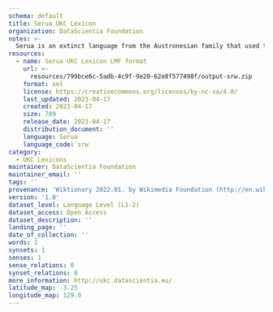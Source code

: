 ```yaml
---
schema: default
title: Serua UKC Lexicon
organization: DataScientia Foundation
notes: >-
  Serua is an extinct language from the Austronesian family that used to be spoken in Oceania. The UKC Lexicon of Serua is represented as a lexico-semantic network. It consists of words, word senses, synsets, as well as sense-level and synset-level relationships
resources:
  - name: Serua UKC Lexicon LMF format
    url: >-
      resources/799bce6c-5adb-4c9f-9e20-62e8f577498f/output-srw.zip
    format: xml
    license: https://creativecommons.org/licenses/by-nc-sa/4.0/
    last_updated: 2023-04-17
    created: 2023-04-17
    size: 789
    release_date: 2023-04-17
    distribution_document: ''
    language: Serua
    language_code: srw
category:
  - UKC Lexicons
maintainer: DataScientia Foundation
maintainer_email: ''
tags: ''
provenance: 'Wiktionary 2022.01. by Wikimedia Foundation (http://en.wiktionary.org); Princeton WordNet 2.1 by Princeton University (https://wordnet.princeton.edu)'
version: '1.0'
dataset_level: Language Level (L1-2)
dataset_access: Open Access
dataset_description: ''
landing_page: ''
date_of_collection: ''
words: 1
synsets: 1
senses: 1
sense_relations: 0
synset_relations: 0
more_information: http://ukc.datascientia.eu/
latitude_map: -3.25
longitude_map: 129.0
---
```

